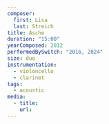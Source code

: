 ```yaml
---
composer:
  first: Lisa
  last: ​Streich
title: Asche
duration: "15:00"
yearComposed: 2012
performedBySwitch: "2016, 2024"
size: duo
instrumentation:
  - violoncello
  - clarinet
tags:
  - acoustic
media:
  - title:
    url:
---
```

